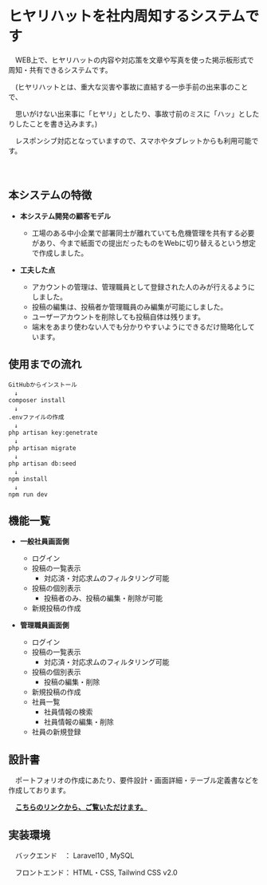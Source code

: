 # ヒヤリハットを社内周知するシステムです

　WEB上で、ヒヤリハットの内容や対応策を文章や写真を使った掲示板形式で周知・共有できるシステムです。

　(ヒヤリハットとは、重大な災害や事故に直結する一歩手前の出来事のことで、

　思いがけない出来事に「ヒヤリ」としたり、事故寸前のミスに「ハッ」としたりしたことを書き込みます。)

　レスポンシブ対応となっていますので、スマホやタブレットからも利用可能です。
 
　
## 本システムの特徴
- **本システム開発の顧客モデル**
 
    - 工場のある中小企業で部署同士が離れていても危機管理を共有する必要があり、今まで紙面での提出だったものをWebに切り替えるという想定で作成しました。
 
 - **工夫した点**
    - アカウントの管理は、管理職員として登録された人のみが行えるようにしました。
    - 投稿の編集は、投稿者か管理職員のみ編集が可能にしました。
    - ユーザーアカウントを削除しても投稿自体は残ります。
    - 端末をあまり使わない人でも分かりやすいようにできるだけ簡略化しています。


## 使用までの流れ
    GitHubからインストール
    　↓
    composer install
    　↓
    .envファイルの作成
    　↓
    php artisan key:genetrate
    　↓
    php artisan migrate
    　↓
    php artisan db:seed
    　↓
    npm install
    　↓
    npm run dev


## 機能一覧
- **一般社員画面側**
    - ログイン
    - 投稿の一覧表示
        - 対応済・対応求ムのフィルタリング可能
    - 投稿の個別表示
        - 投稿者のみ、投稿の編集・削除が可能
    - 新規投稿の作成


- **管理職員画面側**
    - ログイン
    - 投稿の一覧表示
        - 対応済・対応求ムのフィルタリング可能
    - 投稿の個別表示
        - 投稿の編集・削除
    - 新規投稿の作成
    - 社員一覧
        - 社員情報の検索
        - 社員情報の編集・削除
    - 社員の新規登録
 
## 設計書

　ポートフォリオの作成にあたり、要件設計・画面詳細・テーブル定義書などを作成しております。
 
 　**[こちらのリンクから、ご覧いただけます。](doc)**

## 実装環境

　バックエンド　： Laravel10  , MySQL

　フロントエンド： HTML・CSS, Tailwind CSS v2.0
 
